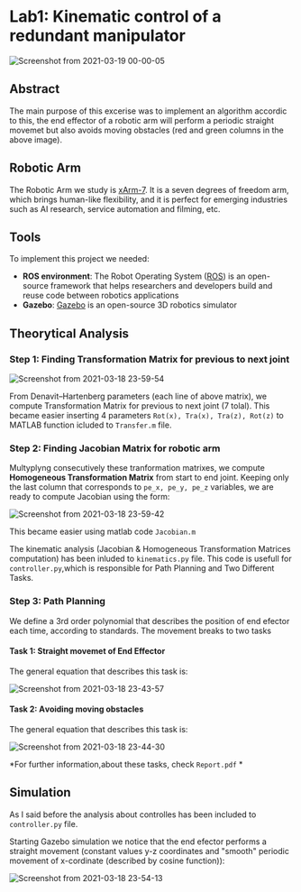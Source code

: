 # Lab1: Κinematic control of a redundant manipulator

![Screenshot from 2021-03-19 00-00-05](https://user-images.githubusercontent.com/50829499/111703286-1c5edf80-8846-11eb-8331-29fb89acc6c8.png)

## Abstract

The main purpose of this excerise was to implement an algorithm accordic to this, the end effector of a robotic arm will perform a periodic straight movemet but also avoids moving obstacles (red and green columns in the above image).

## Robotic Arm 

The Robotic Arm we study is [xArm-7](https://www.youtube.com/watch?v=xaOWXSACNXs). It is a seven degrees of freedom arm, which brings human-like flexibility, and it is perfect for emerging industries such as AI research, service automation and filming, etc.

## Tools 

To implement this project we needed:

* **ROS environment**: The Robot Operating System ([ROS](https://www.google.com/search?channel=fs&client=ubuntu&q=ROS)) is an open-source framework that helps researchers and developers build and reuse code between robotics applications
* **Gazebo**: [Gazebo](http://gazebosim.org/tutorials?tut=ros_overview) is an open-source 3D robotics simulator

## Theorytical Analysis 

### Step 1: Finding Transformation Matrix for previous to next joint

![Screenshot from 2021-03-18 23-59-54](https://user-images.githubusercontent.com/50829499/111703337-2da7ec00-8846-11eb-90d5-f33260ca6138.png)

From Denavit–Hartenberg parameters (each line of above matrix), we compute Transformation Matrix for previous to next joint (7 tolal). This became easier inserting 4 parameters `Rot(x), Tra(x), Tra(z), Rot(z)` to MATLAB function icluded to `Transfer.m` file.

### Step 2: Finding Jacobian Matrix for robotic arm

Multyplyng consecutively these tranformation matrixes, we compute **Homogeneous Transformation Matrix** from start to end joint. Keeping only the last column that corresponds to `pe_x, pe_y, pe_z` variables, we are ready to compute Jacobian using the form:

![Screenshot from 2021-03-18 23-59-42](https://user-images.githubusercontent.com/50829499/111703311-24b71a80-8846-11eb-8e42-41d0dcf07c15.png)

This became easier using matlab code `Jacobian.m`

The kinematic analysis (Jacobian & Homogeneous Transformation Matrices computation) has been inluded to `kinematics.py` file. This code is usefull for `controller.py`,which is responsible for Path Planning and Two Different Tasks.

### Step 3: Path Planning

We define a 3rd order polynomial that describes the position of end efector each time, according to standards. The movement breaks to two tasks

#### Task 1: Straight movemet of End Effector

The general equation that describes this task is: 

![Screenshot from 2021-03-18 23-43-57](https://user-images.githubusercontent.com/50829499/111701964-40b9bc80-8844-11eb-8be7-a43a6c2be1c5.png)


#### Task 2: Αvoiding moving obstacles

The general equation that describes this task is: 

![Screenshot from 2021-03-18 23-44-30](https://user-images.githubusercontent.com/50829499/111701875-2089fd80-8844-11eb-958d-df93645d99d3.png)

*For further information,about these tasks, check `Report.pdf` *

## Simulation 

As I said before the analysis about controlles has been included to `controller.py` file. 

Starting Gazebo simulation we notice that the end efector performs a straight movement (constant values y-z coordinates and "smooth" periodic movement of x-cordinate (described by cosine function)): 

![Screenshot from 2021-03-18 23-54-13](https://user-images.githubusercontent.com/50829499/111702780-77dc9d80-8845-11eb-91ef-8ba2202a7716.png)
